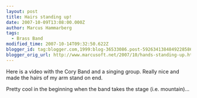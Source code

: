 ```yaml
---
layout: post
title: Hairs standing up!
date: 2007-10-09T13:08:00.000Z
author: Marcus Hammarberg
tags:
  - Brass Band
modified_time: 2007-10-14T09:32:50.622Z
blogger_id: tag:blogger.com,1999:blog-36533086.post-5926341384849228586
blogger_orig_url: http://www.marcusoft.net/2007/10/hands-standing-up.html
---
```



Here is a
video with the Cory Band and a singing group. Really nice and made the
hairs of my arm stand on end.

Pretty cool in the beginning when the band takes the stage (i.e.
mountain)...
